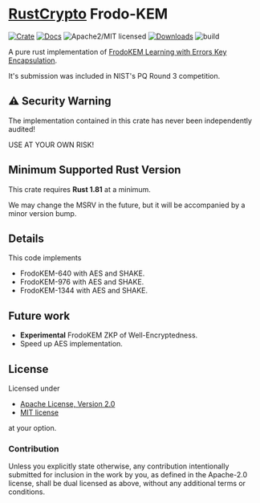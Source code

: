 # [RustCrypto] Frodo-KEM

[![Crate][crate-image]][crate-link]
[![Docs][docs-image]][docs-link]
![Apache2/MIT licensed][license-image]
[![Downloads][downloads-image]][crate-link]
![build](https://github.com/mikelodder7/frodoKem/actions/workflows/frodo-kem/badge.svg)

A pure rust implementation of [FrodoKEM Learning with Errors Key Encapsulation](https://frodokem.org/files/FrodoKEM-specification-20210604.pdf).

It's submission was included in NIST's PQ Round 3 competition.

## ⚠️ Security Warning

The implementation contained in this crate has never been independently audited!

USE AT YOUR OWN RISK!

## Minimum Supported Rust Version

This crate requires **Rust 1.81** at a minimum.

We may change the MSRV in the future, but it will be accompanied by a minor
version bump.

## Details

This code implements

- FrodoKEM-640 with AES and SHAKE.
- FrodoKEM-976 with AES and SHAKE.
- FrodoKEM-1344 with AES and SHAKE.

## Future work

- **Experimental** FrodoKEM ZKP of Well-Encryptedness.
- Speed up AES implementation.

## License

Licensed under

- [Apache License, Version 2.0](http://www.apache.org/licenses/LICENSE-2.0)
- [MIT license](http://opensource.org/licenses/MIT)

at your option.

### Contribution

Unless you explicitly state otherwise, any contribution intentionally
submitted for inclusion in the work by you, as defined in the Apache-2.0
license, shall be dual licensed as above, without any additional terms or
conditions.

[//]: # (badges)

[RustCrypto]: https://github.com/rustcrypto
[crate-image]: https://img.shields.io/crates/v/frodo-kem-rs.svg
[crate-link]: https://crates.io/crates/frodo-kem-rs
[docs-image]: https://docs.rs/frodo-kem-rs/badge.svg
[docs-link]: https://docs.rs/frodo-kem-rs/
[license-image]: https://img.shields.io/badge/license-Apache2.0/MIT-blue.svg
[downloads-image]: https://img.shields.io/crates/d/frodo-kem-rs.svg
